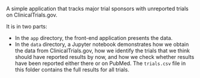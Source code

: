 A simple application that tracks major trial sponsors with unreported trials on ClinicalTrials.gov.

It is in two parts:

- In the `app` directory, the front-end application presents the data.
- In the `data` directory, a Jupyter notebook demonstrates how we obtain the data from ClinicalTrials.gov, how we identify the trials that we think should have reported results by now, and how we check whether results have been reported either there or on PubMed. The `trials.csv` file in this folder contains the full results for all trials.
